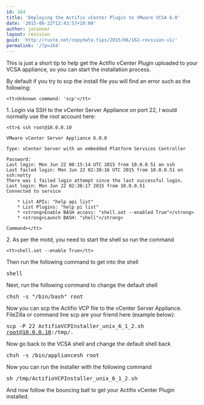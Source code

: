 ```yaml
---
id: 164
title: 'Deploying the Actifio vCenter Plugin to VMware VCSA 6.0'
date: '2015-06-22T12:43:57+10:00'
author: joconnor
layout: revision
guid: 'http://ruste.net/copydata.tips/2015/06/162-revision-v1/'
permalink: '/?p=164'
---
```


This is just a short tip to help get the Actifio vCenter Plugin uploaded to your VCSA appliance, so you can start the installation process.

By default if you try to scp the install file you will find an error such as the following:

```
<tt>Unknown command: 'scp'</tt>
```

1\. Login via SSH to the vCenter Server Appliance on port 22, I would normally use the root account here:

```
<tt>$ ssh root@10.0.0.10

VMware vCenter Server Appliance 6.0.0

Type: vCenter Server with an embedded Platform Services Controller

Password:
Last login: Mon Jun 22 00:15:14 UTC 2015 from 10.0.0.51 on ssh
Last failed login: Mon Jun 22 02:38:16 UTC 2015 from 10.0.0.51 on ssh:notty
There was 1 failed login attempt since the last successful login.
Last login: Mon Jun 22 02:38:17 2015 from 10.0.0.51
Connected to service

    * List APIs: "help api list"
    * List Plugins: "help pi list"
    * <strong>Enable BASH access: "shell.set --enabled True"</strong>
    * <strong>Launch BASH: "shell"</strong>

Command></tt>
```

2\. As per the motd, you need to start the shell so run the command

```
<tt>shell.set --enable True</tt>
```

Then run the following command to get into the shell

<tt>shell</tt>

Next, run the following command to change the default shell

<tt>chsh -s "/bin/bash" root</tt>

Now you can scp the Actifio VCP file to the vCenter Server Appliance. FileZilla or command line scp are your friend here (example below):

<tt>scp -P 22 ActifioVCPInstaller\_unix\_6\_1\_2.sh root@10.0.0.10:/tmp/.  
</tt>

Now go back to the VCSA shell and change the default shell back

<tt>chsh -s /bin/appliancesh root</tt>

Now you can run the installer with the following command

<tt>sh /tmp/<tt>ActifioVCPInstaller\_unix\_6\_1\_2.sh</tt></tt>

And now follow the bouncing ball to get your Actifio vCenter Plugin installed.